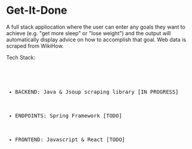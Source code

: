 # Get-It-Done
A full stack appliocation where the user can enter any goals they want to achieve (e.g. "get more sleep" or "lose weight") and the output will automatically display advice on how to accomplish that goal. Web data is scraped from WikiHow.

Tech Stack:<br> 
<pre>
  <ul>
    <li>BACKEND: Java & Jsoup scraping library [IN PROGRESS]</li><br>
    <li>ENDPOINTS: Spring Framework [TODO]</li><br>
    <li>FRONTEND: Javascript & React [TODO]</li><br>
